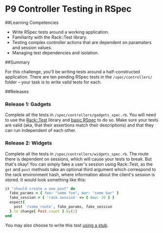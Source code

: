 # P9 Controller Testing in RSpec

##Learning Competencies 
* Write RSpec tests around a working application.
* Familiarity with the Rack::Test library.
* Testing complex controller actions that are dependent on paramaters and session values.
* Managing test dependencies and isolation.

##Summary

For this challenge, you'll be writing tests around a half-constructed application. There are ten pending RSpec tests in the `/spec/controllers/` folder – your task is to write valid tests for each. 

##Releases

### Release 1: Gadgets

Complete all the tests in `/spec/controllers/gadgets_spec.rb`. You will need to use the [Rack::Test](http://www.sinatrarb.com/testing.html) library and [basic RSpec](https://github.com/rspec/rspec-expectations) to do so. Make sure your tests are valid (aka, that their assertions match their descriptions) and that they can run independent of each other.

### Release 2: Widgets

Complete all the tests in `/spec/controllers/widgets_spec.rb`. The route there is dependent on sessions, which will cause your tests to break. But that's okay! You can simply fake a user's session using Rack::Test, as the `get` and `post` methods take an optional third argument which correspond to the rack environment hash, where information about the client's session is stored. It would look something like this:

```ruby
it "should create a new post" do
  fake_params = { foo: "some foo", bar: "some bar" }
  fake_session = { 'rack.session' => { baz: 20 } }
  expect{
    post '/some_route', fake_params, fake_session
  }.to change{ Post.count }.by(1)
end
```

You may also choose to write this test [using a stub](https://github.com/rspec/rspec-mocks).
